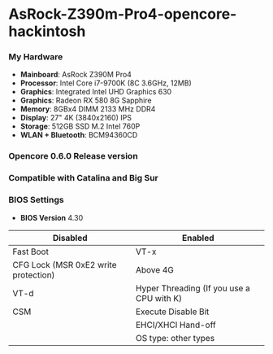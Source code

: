 # AsRock-Z390m-Pro4-opencore-hackintosh

### My Hardware

* **Mainboard**: AsRock Z390M Pro4
* **Processor**: Intel Core i7-9700K (8C 3.6GHz, 12MB)
* **Graphics**: Integrated Intel UHD Graphics 630
* **Graphics**: Radeon RX 580 8G Sapphire
* **Memory**: 8GBx4 DIMM 2133 MHz DDR4
* **Display**: 27" 4K (3840x2160) IPS
* **Storage**: 512GB SSD M.2 Intel 760P
* **WLAN + Bluetooth**: BCM94360CD

### Opencore 0.6.0 Release version

### Compatible with Catalina and Big Sur

### BIOS Settings
- **BIOS Version** 4.30

| Disabled | Enabled |
|----|----|
| Fast Boot | VT-x |
| CFG Lock (MSR 0xE2 write protection) | Above 4G |
| VT-d | Hyper Threading (If you use a CPU with K) |
| CSM | Execute Disable Bit |
| | EHCI/XHCI Hand-off |
| | OS type: other types |
